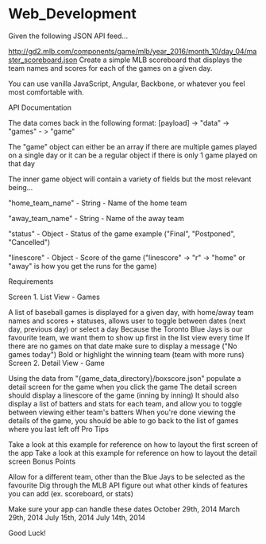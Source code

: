 # Web_Development
Given the following JSON API feed...

http://gd2.mlb.com/components/game/mlb/year_2016/month_10/day_04/master_scoreboard.json Create a simple MLB scoreboard that displays the team names and scores for each of the games on a given day.

You can use vanilla JavaScript, Angular, Backbone, or whatever you feel most comfortable with.

API Documentation

The data comes back in the following format: [payload] -> "data" -> "games" - > "game"

The "game" object can either be an array if there are multiple games played on a single day or it can be a regular object if there is only 1 game played on that day

The inner game object will contain a variety of fields but the most relevant being...

"home_team_name" - String - Name of the home team

"away_team_name" - String - Name of the away team

"status" - Object - Status of the game example ("Final", "Postponed", "Cancelled")

"linescore" - Object - Score of the game ("linescore" -> "r" -> "home" or "away" is how you get the runs for the game)

Requirements

Screen 1. List View - Games

A list of baseball games is displayed for a given day, with home/away team names and scores + statuses, allows user to toggle between dates (next day, previous day) or select a day Because the Toronto Blue Jays is our favourite team, we want them to show up first in the list view every time If there are no games on that date make sure to display a message ("No games today") Bold or highlight the winning team (team with more runs) Screen 2. Detail View - Game

Using the data from "{game_data_directory}/boxscore.json" populate a detail screen for the game when you click the game The detail screen should display a linescore of the game (inning by inning) It should also display a list of batters and stats for each team, and allow you to toggle between viewing either team's batters When you're done viewing the details of the game, you should be able to go back to the list of games where you last left off Pro Tips

Take a look at this example for reference on how to layout the first screen of the app Take a look at this example for reference on how to layout the detail screen Bonus Points

Allow for a different team, other than the Blue Jays to be selected as the favourite Dig through the MLB API figure out what other kinds of features you can add (ex. scoreboard, or stats)

Make sure your app can handle these dates October 29th, 2014 March 29th, 2014 July 15th, 2014 July 14th, 2014 

Good Luck!
